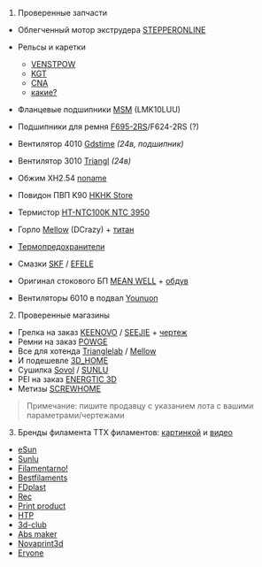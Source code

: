 1. Проверенные запчасти
- Облегченный мотор экструдера [STEPPERONLINE](https://aliexpress.ru/item/32585429251.html?spm=a2g0o.store_pc_allProduct.8148356.2.26b35b19yWn1rI)
- Рельсы и каретки 
  - [VENSTPOW](https://aliexpress.ru/item/32806622073.html?spm=2114.13010708.0.0.569733edMBG9aM)
  - [KGT](https://aliexpress.ru/item/1000007480470.html?spm=a2g0o.store_pc_home.productList_1000000751396.subject_0)
  - [CNA](https://aliexpress.ru/item/32829826159.html) 
  - [какие?](https://t.me/Reborn_3D/39146)

- Фланцевые подшипники [MSM](https://aliexpress.ru/item/32815741633.html?spm=2114.13010708.0.0.569733ed33A347) (LMK10LUU)
- Подшипники для ремня [F695-2RS](https://aliexpress.ru/item/33001186278.html?spm=2114.13010708.0.0.569733ed33A347)/F624-2RS (?)
- Вентилятор 4010 [Gdstime](https://aliexpress.ru/item/32799376487.html?spm=2114.13010708.0.0.569733ed33A347) _(24в, подшипник)_
- Вентилятор 3010 [Triangl](https://aliexpress.ru/item/32815705081.html) _(24в)_
- Обжим XH2.54 [noname](https://aliexpress.ru/item/4000412502024.html?spm=2114.13010708.0.0.569733edfNXBFW)
- Повидон ПВП K90 [HKHK Store](https://aliexpress.ru/item/1005001867021710.html?spm=a2g0s.8937460.0.0.21e12e0e7P3nMB)
- Термистор [HT-NTC100K NTC 3950](https://aliexpress.ru/item/32888205306.html)
- Горло [Mellow](https://aliexpress.ru/item/4000853239324.html?item_id=4000853239324) (DCrazy) + [титан](https://aliexpress.ru/item/1005001728155269.html)
- [Термопредохранители](https://t.me/Reborn_3D/54297)
- Смазки [SKF](https://chelyabinsk.vseinstrumenti.ru/avtogarazhnoe-oborudovanie/masla-i-smazki/universalnye-smazki/skf/lghp2-0-4skf/) / [EFELE](https://efele.ru/catalog/plastichnye-smazk/plastichnaya-smazka-efele-mg-211/)
- Оригинал стокового БП [MEAN WELL](http://www.mean-well.ru/store/RSP-500-24/) + [обдув](https://market.yandex.ru/product--ventiliator-dlia-korpusa-noctua-nf-a4x20-5v-pwm/1729750527?cpa=1&sku=101188976784&offerid=S4U7cWBlX6fHjsREvS3hIQ)
- Вентиляторы 6010 в подвал [Younuon](https://aliexpress.ru/item/4000233226859.html)

2. Проверенные магазины
- Грелка на заказ [KEENOVO](https://aliexpress.ru/item/32873000790.html?spm=a2g0o.store_pc_groupList.8148356.34.316f7d80aVMQx9) / [SEEJIE](https://aliexpress.ru/item/32772663212.html?sku_id=62439692103&spm=a2g0o.store_pc_allProduct.8148356.2.3d2e288bYJBYh1) + [чертеж](https://t.me/Reborn_3D/29460)
- Ремни на заказ [POWGE](https://aliexpress.ru/item/749689376.html?spm=2114.13010708.0.0.569733edors5Nk)
- Все для хотенда [Trianglelab](https://trianglelab.aliexpress.ru/store/1654223?spm=a2g2w.detail.1000007.1.33a533449OHkPN) / [Mellow](https://mellow.aliexpress.ru/store/1531088?spm=a2g2w.detail.1000007.1.758a75263QxM2W)
- И подешевле [3D_HOME](https://aliexpress.ru/store/1944681)
- Сушилка [Sovol](https://aliexpress.ru/item/1005002333999890.html?spm=2114.13010708.0.0.147d33edXyf5z0) / [SUNLU](https://aliexpress.ru/item/1005002605008958.html?spm=a2g0o.store_pc_saleItems.8148356.1.7b6932a1f06gIZ)
- PEI на заказ [ENERGTIC 3D](https://aliexpress.ru/item/32990786969.html?spm=a2g0s.imconversation.0.0.b49d3e5fvEMdu1)
- Метизы [SCREWHOME](https://aliexpress.ru/store/4714020?spm=a2g0o.store_pc_home.pcShopHead_15192849.0)
> Примечание: пишите продавцу с указанием лота с вашими параметрами/чертежами

3. Бренды филамента
ТТХ филаментов: [картинкой](https://bestfilament.ru/blog/publ/kharakteristiki/) и [видео](https://www.youtube.com/watch?v=CzgOCkJbcxE)

- [eSun](https://esun.aliexpress.ru/store/5800267)
- [Sunlu](https://zhuhaisunlu.aliexpress.ru/store/3223105)
- [Filamentarno!](https://filamentarno.ru/catalog.html)
- [Bestfilaments](https://bestfilament.ru/category/plastik-Bestfilament/)
- [FDplast](https://www.sopytka.ru/products/prutki-dlya-3d-printera/)
- [Rec](https://rec3d.ru/plastik-dlya-3d-printerov/all-plastic/)
- [Print product](http://printproduct3d.ru/catalog.html)
- [HTP](https://h-t-p.ru/)
- [3d-club](https://3d-club.ru/product-category/filament/)
- [Abs maker](https://absmaker.ru/)
- [Novaprint3d](https://novaprint3d.ru/shop)
- [Eryone](https://eryone.aliexpress.ru/store/5798281)
